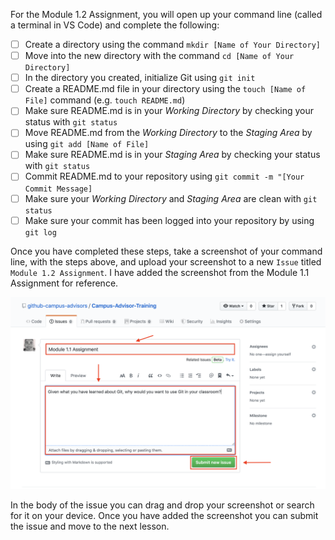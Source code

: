 For the Module 1.2 Assignment, you will open up your command line (called a terminal in VS Code) and complete the following:

- [ ] Create a directory using the command `mkdir [Name of Your Directory]`
- [ ] Move into the new directory with the command `cd [Name of Your Directory]`
- [ ] In the directory you created, initialize Git using `git init`
- [ ] Create a README.md file in your directory using the `touch [Name of File]` command (e.g. `touch README.md`)
- [ ] Make sure README.md is in your _Working Directory_ by checking your status with `git status`
- [ ] Move README.md from the _Working Directory_ to the _Staging Area_ by using `git add [Name of File]`
- [ ] Make sure README.md is in your _Staging Area_ by checking your status with `git status`
- [ ] Commit README.md to your repository using `git commit -m "[Your Commit Message]`
- [ ] Make sure your _Working Directory_ and _Staging Area_ are clean with `git status`
- [ ] Make sure your commit has been logged into your repository by using `git log`

Once you have completed these steps, take a screenshot of your command line, with the steps above, and upload your screenshot to a new `Issue` titled `Module 1.2 Assignment`. I have added the screenshot from the Module 1.1 Assignment for reference.

![](./assets/issue_three.png)

In the body of the issue you can drag and drop your screenshot or search for it on your device. Once you have added the screenshot you can submit the issue and move to the next lesson.
